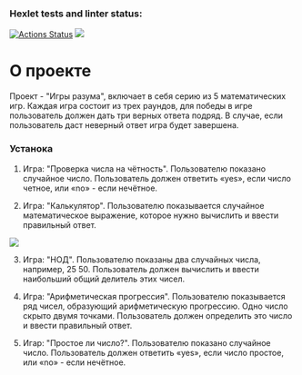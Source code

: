 ### Hexlet tests and linter status:

[![Actions Status](https://github.com/Vit90Fomin/frontend-project-44/workflows/hexlet-check/badge.svg)](https://github.com/Vit90Fomin/frontend-project-44/actions)
<a href="https://codeclimate.com/github/Vit90Fomin/frontend-project-44/maintainability"><img src="https://api.codeclimate.com/v1/badges/36f44135b6035a2f134a/maintainability" /></a>


# О проекте #
Проект - "Игры разума", включает в себя серию из 5 математических игр. Каждая игра состоит из трех раундов, для победы в игре пользователь должен дать три верных ответа подряд. В случае, если пользователь даст неверный ответ игра будет завершена.

### Устанока ###

1. Игра: "Проверка числа на чётность". Пользователю показано случайное число. Пользователь должен ответить «yes», если число четное, или «no» - если нечётное.

2. Игра: "Калькулятор". Пользователю показывается случайное математическое выражение, которое нужно вычислить и ввести правильный ответ.

<a href="https://asciinema.org/a/3YI8I1TaEPqzkZJPmUcJovjZH" target="_blank"><img src="https://asciinema.org/a/3YI8I1TaEPqzkZJPmUcJovjZH.svg" /></a>

3. Игра: "НОД". Пользователю показаны два случайных числа, например, 25 50. Пользователь должен вычислить и ввести наибольший общий делитель этих чисел.

4. Игра: "Арифметическая прогрессия". Пользователю показывается ряд чисел, образующий арифметическую прогрессию. Одно число скрыто двумя точками. Пользователь должен определить это число и ввести правильный ответ.

5. Игар: "Простое ли число?". Пользователю показано случайное число. Пользователь должен ответить «yes», если число простое, или «no» - если нечётное.